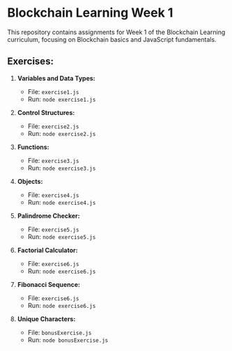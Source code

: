 # Blockchain Learning Week 1

This repository contains assignments for Week 1 of the Blockchain Learning curriculum, focusing on Blockchain basics and JavaScript fundamentals.

## Exercises:

1. **Variables and Data Types:**
   - File: `exercise1.js`
   - Run: `node exercise1.js`

2. **Control Structures:**
   - File: `exercise2.js`
   - Run: `node exercise2.js`

3. **Functions:**
   - File: `exercise3.js`
   - Run: `node exercise3.js`

4. **Objects:**
   - File: `exercise4.js`
   - Run: `node exercise4.js`
  
5. **Palindrome Checker:**
   - File: `exercise5.js`
   - Run: `node exercise5.js`
  
6. **Factorial Calculator:**
   - File: `exercise6.js`
   - Run: `node exercise6.js`
  
7. **Fibonacci Sequence:**
   - File: `exercise6.js`
   - Run: `node exercise6.js`
  
8. **Unique Characters:**
   - File: `bonusExercise.js`
   - Run: `node bonusExercise.js`
